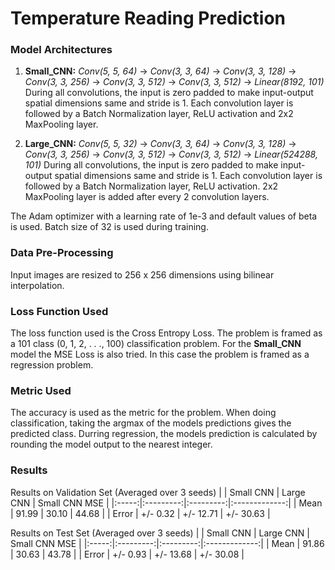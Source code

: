 # Temperature Reading Prediction

### Model Architectures
1. **Small_CNN:** _Conv(5, 5, 64)_ -> _Conv(3, 3, 64)_ -> _Conv(3, 3, 128)_ -> _Conv(3, 3, 256)_ -> _Conv(3, 3, 512)_ -> _Conv(3, 3, 512)_ -> _Linear(8192, 101)_
                  During all convolutions, the input is zero padded to make input-output spatial dimensions same and stride is 1. 
                  Each convolution layer is followed by a Batch Normalization layer, ReLU activation and 2x2 MaxPooling layer.

2. **Large_CNN:** _Conv(5, 5, 32)_ -> _Conv(3, 3, 64)_ -> _Conv(3, 3, 128)_ -> _Conv(3, 3, 256)_ -> _Conv(3, 3, 512)_ -> _Conv(3, 3, 512)_ -> _Linear(524288, 101)_
                  During all convolutions, the input is zero padded to make input-output spatial dimensions same and stride is 1. 
                  Each convolution layer is followed by a Batch Normalization layer, ReLU activation. 2x2 MaxPooling layer is added after every 2 
                  convolution layers.

The Adam optimizer with a learning rate of 1e-3 and default values of beta is used. Batch size of 32 is used during training.

### Data Pre-Processing
Input images are resized to 256 x 256 dimensions using bilinear interpolation.

### Loss Function Used
The loss function used is the Cross Entropy Loss. The problem is framed as a 101 class (0, 1, 2, . . ., 100) classification problem.
For the **Small_CNN** model the MSE Loss is also tried. In this case the problem is framed as a regression problem.

### Metric Used
The accuracy is used as the metric for the problem. When doing classification, taking the argmax of the models predictions gives the predicted class.
Durring regression, the models prediction is calculated by rounding the model output to the nearest integer.

### Results
Results on Validation Set (Averaged over 3 seeds)
|       | Small CNN | Large CNN | Small CNN MSE |
|:-----:|:---------:|:---------:|:-------------:|
|  Mean |   91.99   |   30.10   |     44.68     |
| Error |  +/- 0.32 | +/- 12.71 |   +/- 30.63   |


Results on Test Set (Averaged over 3 seeds)
|       | Small CNN | Large CNN | Small CNN MSE |
|:-----:|:---------:|:---------:|:-------------:|
|  Mean |   91.86   |   30.63   |     43.78     |
| Error |  +/- 0.93 | +/- 13.68 |   +/- 30.08   |
